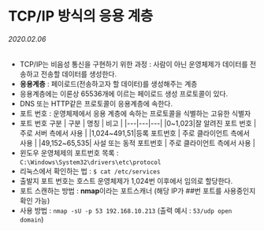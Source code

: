 # TCP/IP 방식의 응용 계층

###### 2020.02.06

- TCP/IP는 비음성 통신을 구현하기 위한 과정 : 사람이 아닌 운영체제가 데이터를 전송하고 전송할 데이터를 생성한다.
- **응용계층** : 페이로드(전송하고자 할 데이터)를 생성해주는 계층
- 응용계층에는 이론상 65536개에 이르는 페이로드 생성 프로토콜이 있다.
- DNS 또는 HTTP같은 프로토콜이 응용계층에 속한다.
- 포트 번호 : 운영체제에서 응용 계층에 속하는 프로토콜을 식별하는 고유한 식별자
- 포트 번호 구분
    | 구분 | 명칭 | 비고 |
    |---|---|---|
    |0~1,023|잘 알려진 포트 번호 | 주로 서버 측에서 사용 |
    |1,024~491,51|등록 포트번호 | 주로 클라이언트 측에서 사용 |
    |49,152~65,535| 사설 또는 동적 포트번호 | 주로 클라이언트 측에서 사용 |
- 윈도우 운영체제의 포트번호 목록 : `C:\Windows\System32\drivers\etc\protocol`
- 리눅스에서 확인하는 법 : `$ cat /etc/services`
- 출발지 포트 번호는 호스트 운영체제가 1,024번 이후에서 임의로 할당한다.
- 포트 스캔하는 방법 : **nmap**이라는 포트스캐너 (해당 IP가 ##번 포트를 사용중인지 확인 가능)
- 사용 방법 : `nmap -sU -p 53 192.168.10.213` (출력 예시 : `53/udp open domain`)